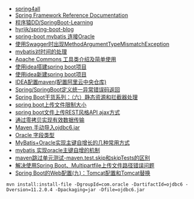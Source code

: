 
* [spring4all](http://www.spring4all.com/)
* [Spring Framework Reference Documentation](https://docs.spring.io/spring/docs/4.3.3.RELEASE/spring-framework-reference/htmlsingle/#overview-getting-started-with-spring)
* [程序猿DD/SpringBoot-Learning](https://gitee.com/didispace/SpringBoot-Learning)
* [hyrijk/spring-boot-blog](https://github.com/hyrijk/spring-boot-blog)
* [spring-boot mybatis 连接Oracle](http://www.jianshu.com/p/b2aaf020c2aa)
* [使用Swagger时出现MethodArgumentTypeMismatchException](https://github.com/dyc87112/SpringBoot-Learning/issues/4)
* [mybatis对时间的处理](http://blog.csdn.net/u012302681/article/details/47290745)
* [Apache Commons 工具类介绍及简单使用](http://blog.csdn.net/lovesomnus/article/details/41626747)
* [使用idea搭建spring boot项目](http://blog.csdn.net/mengdonghui123456/article/details/71304550)
* [使用idea新建spring boot项目](http://www.jianshu.com/p/45ba074dbc81)
* [IDEA配置maven(配置阿里云中央仓库)](http://mangocool.com/1488447221130.html)
* [Spring/SpringBoot定义统一异常错误码返回](http://blog.csdn.net/KingBoyWorld/article/details/76717204)
* [Spring Boot干货系列：（六）静态资源和拦截器处理](http://tengj.top/2017/03/30/springboot6/)
* [spring boot上传文件限制大小](http://cxytiandi.com/blog/detail/7771)
* [spring boot文件上传REST风格API ajax方式](http://www.leftso.com/blog/232.html)
* [通过零拷贝实现有效数据传输](https://www.ibm.com/developerworks/cn/java/j-zerocopy/)
* [Maven 手动导入ojdbc6.jar](http://www.jianshu.com/p/492c8a9a0118)
* [Oracle 字段类型](http://www.cnblogs.com/lihan/archive/2010/01/06/1640547.html)
* [MyBatis+Oracle实现主键自增长的几种常用方式](http://blog.csdn.net/wal1314520/article/details/77132305)
* [mybatis 实现oracle主键自增的机制](http://www.cnblogs.com/panie2015/p/5807683.html)
* [maven跳过单元测试-maven.test.skip和skipTests的区别](http://blog.csdn.net/arkblue/article/details/50974957)
* [解决使用Spring Boot、Multipartfile上传文件路径错误问题](http://coderec.cn/2016/01/31/%E8%A7%A3%E5%86%B3%E4%BD%BF%E7%94%A8Spring-Boot%E3%80%81Multipartfile%E4%B8%8A%E4%BC%A0%E6%96%87%E4%BB%B6%E8%B7%AF%E5%BE%84%E9%94%99%E8%AF%AF%E9%97%AE%E9%A2%98/)
* [Spring Boot的Web配置(九)：Tomcat配置和Tomcat替换](http://blog.longjiazuo.com/archives/1725)

```
mvn install:install-file -DgroupId=com.oracle -DartifactId=ojdbc6 -Dversion=11.2.0.4 -Dpackaging=jar -Dfile=ojdbc6.jar
```